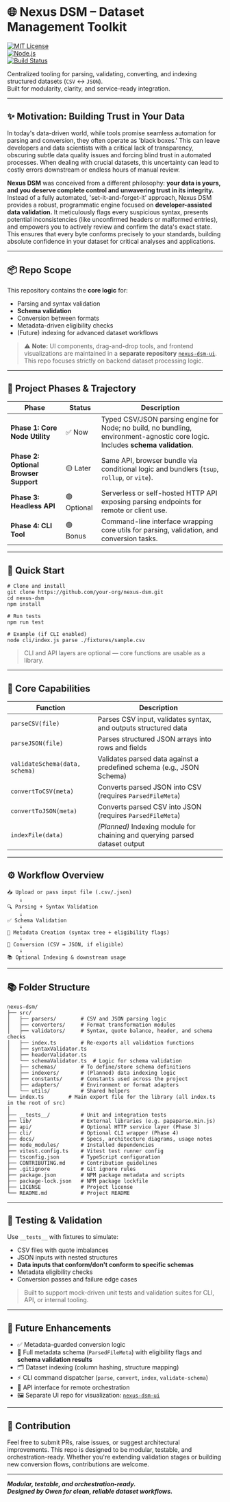 # 🌐 Nexus DSM – Dataset Management Toolkit

[![MIT License](https://img.shields.io/badge/license-MIT-blue.svg)](LICENSE)  
[![Node.js](https://img.shields.io/badge/node-%3E=18.0.0-brightgreen)]()  
[![Build Status](https://img.shields.io/badge/build-passing-brightgreen)]()

Centralized tooling for parsing, validating, converting, and indexing structured datasets (`CSV` ↔ `JSON`).  
Built for modularity, clarity, and service-ready integration.

---

## ✨ Motivation: Building Trust in Your Data

In today's data-driven world, while tools promise seamless automation for parsing and conversion, they often operate as 'black boxes.' This can leave developers and data scientists with a critical lack of transparency, obscuring subtle data quality issues and forcing blind trust in automated processes. When dealing with crucial datasets, this uncertainty can lead to costly errors downstream or endless hours of manual review.

**Nexus DSM** was conceived from a different philosophy: **your data is yours, and you deserve complete control and unwavering trust in its integrity.** Instead of a fully automated, 'set-it-and-forget-it' approach, Nexus DSM provides a robust, programmatic engine focused on **developer-assisted data validation.** It meticulously flags every suspicious syntax, presents potential inconsistencies (like unconfirmed headers or malformed entries), and empowers you to actively review and confirm the data's exact state. This ensures that every byte conforms precisely to your standards, building absolute confidence in your dataset for critical analyses and applications.

---

## 📦 Repo Scope

This repository contains the **core logic** for:

- Parsing and syntax validation
- **Schema validation**
- Conversion between formats
- Metadata-driven eligibility checks
- (Future) indexing for advanced dataset workflows

> ⚠️ **Note:** UI components, drag-and-drop tools, and frontend visualizations are maintained in a **separate repository** [`nexus-dsm-ui`](https://github.com/your-org/nexus-dsm-ui).
> This repo focuses strictly on backend dataset processing logic.

---

## 🚀 Project Phases & Trajectory

| Phase                        | Status     | Description                                                                                      |
|-----------------------------|------------|------------------------------------------------------------------------------------------------|
| **Phase 1: Core Node Utility** | ✅ Now     | Typed CSV/JSON parsing engine for Node; no build, no bundling, environment-agnostic core logic. Includes **schema validation**. |
| **Phase 2: Optional Browser Support** | 🟡 Later   | Same API, browser bundle via conditional logic and bundlers (`tsup`, `rollup`, or `vite`).      |
| **Phase 3: Headless API**       | 🟢 Optional| Serverless or self-hosted HTTP API exposing parsing endpoints for remote or client use.          |
| **Phase 4: CLI Tool**           | 🟢 Bonus   | Command-line interface wrapping core utils for parsing, validation, and conversion tasks.       |

---

## 🚀 Quick Start

    # Clone and install
    git clone https://github.com/your-org/nexus-dsm.git
    cd nexus-dsm
    npm install

    # Run tests
    npm run test

    # Example (if CLI enabled)
    node cli/index.js parse ./fixtures/sample.csv

> CLI and API layers are optional — core functions are usable as a library.

---

## 🧠 Core Capabilities

| Function               | Description                                                                 |
|------------------------|-----------------------------------------------------------------------------|
| `parseCSV(file)`       | Parses CSV input, validates syntax, and outputs structured data             |
| `parseJSON(file)`      | Parses structured JSON arrays into rows and fields                          |
| `validateSchema(data, schema)` | Validates parsed data against a predefined schema (e.g., JSON Schema) |
| `convertToCSV(meta)`   | Converts parsed JSON into CSV (requires `ParsedFileMeta`)                   |
| `convertToJSON(meta)`  | Converts parsed CSV into JSON (requires `ParsedFileMeta`)                   |
| `indexFile(data)`      | _(Planned)_ Indexing module for chaining and querying parsed dataset output |

---

## ⚙️ Workflow Overview

    📥 Upload or pass input file (.csv/.json)
        ↓
    🔍 Parsing + Syntax Validation
        ↓
    ✅ Schema Validation
        ↓
    🧾 Metadata Creation (syntax tree + eligibility flags)
        ↓
    🔁 Conversion (CSV ↔ JSON, if eligible)
        ↓
    📚 Optional Indexing & downstream usage

---

## 📚 Folder Structure

    nexus-dsm/
    ├── src/
    │   ├── parsers/        # CSV and JSON parsing logic
    │   ├── converters/     # Format transformation modules
    │   ├── validators/     # Syntax, quote balance, header, and schema checks
    │   ├── index.ts        # Re-exports all validation functions
    │   ├── syntaxValidator.ts
    │   ├── headerValidator.ts
    │   └── schemaValidator.ts  # Logic for schema validation
    │   ├── schemas/        # To define/store schema definitions
    │   ├── indexers/       # (Planned) data indexing logic
    │   ├── constants/      # Constants used across the project
    │   ├── adapters/       # Environment or format adapters
    │   └── utils/          # Shared helpers
    └── index.ts        # Main export file for the library (all index.ts in the root of src)
    │
    ├── __tests__/          # Unit and integration tests
    ├── lib/                # External libraries (e.g. papaparse.min.js)
    ├── api/                # Optional HTTP service layer (Phase 3)
    ├── cli/                # Optional CLI wrapper (Phase 4)
    ├── docs/               # Specs, architecture diagrams, usage notes
    ├── node_modules/       # Installed dependencies
    ├── vitest.config.ts    # Vitest test runner config
    ├── tsconfig.json       # TypeScript configuration
    ├── CONTRIBUTING.md     # Contribution guidelines
    ├── .gitignore          # Git ignore rules
    ├── package.json        # NPM package metadata and scripts
    ├── package-lock.json   # NPM package lockfile
    ├── LICENSE             # Project license
    └── README.md           # Project README

---

## 🧪 Testing & Validation

Use `__tests__` with fixtures to simulate:

- CSV files with quote imbalances
- JSON inputs with nested structures
- **Data inputs that conform/don't conform to specific schemas**
- Metadata eligibility checks
- Conversion passes and failure edge cases

> Built to support mock-driven unit tests and validation suites for CLI, API, or internal tooling.

---

## 🔭 Future Enhancements

- ✅ Metadata-guarded conversion logic
- 🧠 Full metadata schema (`ParsedFileMeta`) with eligibility flags and **schema validation results**
- 🗂 Dataset indexing (column hashing, structure mapping)
- ⚡ CLI command dispatcher (`parse`, `convert`, `index`, `validate-schema`)
- 📡 API interface for remote orchestration
- 🖼 Separate UI repo for visualization: [`nexus-dsm-ui`](https://github.com/owen-6936/nexus-dsm-ui)

---

## 🤝 Contribution

Feel free to submit PRs, raise issues, or suggest architectural improvements. This repo is designed to be modular, testable, and orchestration-ready. Whether you're extending validation stages or building new conversion flows, contributions are welcome.

---

**_Modular, testable, and orchestration-ready._**  
**_Designed by Owen for clean, reliable dataset workflows._**
